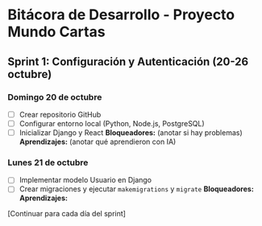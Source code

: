 # Bitácora de Desarrollo - Proyecto Mundo Cartas

## Sprint 1: Configuración y Autenticación (20-26 octubre)

### Domingo 20 de octubre

- [ ] Crear repositorio GitHub
- [ ] Configurar entorno local (Python, Node.js, PostgreSQL)
- [ ] Inicializar Django y React
  **Bloqueadores:** (anotar si hay problemas)  
  **Aprendizajes:** (anotar qué aprendieron con IA)

### Lunes 21 de octubre

- [ ] Implementar modelo Usuario en Django
- [ ] Crear migraciones y ejecutar `makemigrations` y `migrate`
  **Bloqueadores:**  
  **Aprendizajes:** 

[Continuar para cada día del sprint]
